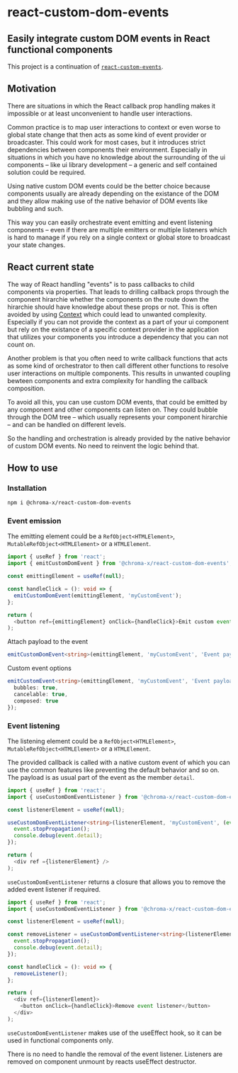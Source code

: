 # react-custom-dom-events

## Easily integrate custom DOM events in React functional components

This project is a continuation of [`react-custom-events`](https://www.npmjs.com/package/react-custom-events). 

## Motivation

There are situations in which the React callback prop handling makes it impossible or at least unconvenient to handle user interactions. 

Common practice is to map user interactions to context or even worse to global state change that then acts as some kind of event provider 
or broadcaster. This could work for most cases, but it introduces strict dependencies between components their environment. Especially in 
situations in which you have no knowledge about the surrounding of the ui components – like ui library development – a generic and self 
contained solution could be required.

Using native custom DOM events could be the better choice because components usually are already depending on the existance of the DOM and 
they allow making use of the native behavior of DOM events like bubbling and such. 

This way you can easily orchestrate event emitting and event listening components – even if there are multiple emitters or multiple 
listeners which is hard to manage if you rely on a single context or global store to broadcast your state changes. 

## React current state

The way of React handling "events" is to pass callbacks to child components via properties. That leads to drilling callback props through 
the component hirarchie whether the components on the route down the hirarchie should have knowledge about these props or not. This is often 
avoided by using [Context](https://reactjs.org/docs/context.html) which could lead to unwanted complexity. Especially if you can not 
provide the context as a part of your ui component but rely on the existance of a specific context provider in the application that utilizes 
your components you introduce a dependency that you can not count on. 

Another problem is that you often need to write callback functions that acts as some kind of orchestrator to then call different other 
functions to resolve user interactions on multiple components. This results in unwanted coupling bewteen components and extra complexity 
for handling the callback composition. 

To avoid all this, you can use custom DOM events, that could be emitted by any component and other components can listen on. They could 
bubble through the DOM tree – which usually represents your component hirarchie – and can be handled on different levels. 

So the handling and orchestration is already provided by the native behavior of custom DOM events. No need to reinvent the logic behind that.

## How to use

### Installation

```sh
npm i @chroma-x/react-custom-dom-events
```

### Event emission

The emitting element could be a `RefObject<HTMLElement>`, `MutableRefObject<HTMLElement>` or a `HTMLElement`.

```typescript
import { useRef } from 'react';
import { emitCustomDomEvent } from '@chroma-x/react-custom-dom-events';

const emittingElement = useRef(null);

const handleClick = (): void => {
  emitCustomDomEvent(emittingElement, 'myCustomEvent');
};

return (
  <button ref={emittingElement} onClick={handleClick}>Emit custom event</button>
);
```

Attach payload to the event

```typescript
emitCustomDomEvent<string>(emittingElement, 'myCustomEvent', 'Event payload');
```

Custom event options

```typescript
emitCustomEvent<string>(emittingElement, 'myCustomEvent', 'Event payload', {
  bubbles: true,
  cancelable: true, 
  composed: true
});
```

### Event listening

The listening element could be a `RefObject<HTMLElement>`, `MutableRefObject<HTMLElement>` or a `HTMLElement`.

The provided callback is called with a native custom event of which you can use the common features like preventing the default behavior
and so on. The payload is as usual part of the event as the member `detail`.

```typescript
import { useRef } from 'react';
import { useCustomDomEventListener } from '@chroma-x/react-custom-dom-events';

const listenerElement = useRef(null);

useCustomDomEventListener<string>(listenerElement, 'myCustomEvent', (event): void => {
  event.stopPropagation();
  console.debug(event.detail);
});

return (
  <div ref ={listenerElement} />
);
```

`useCustomDomEventListener` returns a closure that allows you to remove the added event listener if required. 

```typescript
import { useRef } from 'react';
import { useCustomDomEventListener } from '@chroma-x/react-custom-dom-events';

const listenerElement = useRef(null);

const removeListener = useCustomDomEventListener<string>(listenerElement, 'myCustomEvent', (event): void => {
  event.stopPropagation();
  console.debug(event.detail);
});

const handleClick = (): void => {
  removeListener();
};

return (
  <div ref={listenerElement}>
    <button onClick={handleClick}>Remove event listener</button>
  </div>
);
```

`useCustomDomEventListener` makes use of the useEffect hook, so it can be used in functional components only.

There is no need to handle the removal of the event listener. Listeners are removed on component unmount by reacts useEffect destructor.

